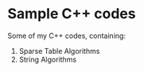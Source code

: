 # Sample C++ codes
Some of my C++ codes, containing:
1. Sparse Table Algorithms
2. String Algorithms
